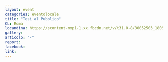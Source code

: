 ```yaml
---
layout: event
categories: eventolocale
title: "Tesi al Pubblico"
CL: Roma
locandina: https://scontent-mxp1-1.xx.fbcdn.net/v/t31.0-8/30052503_1805385559523606_5373312066455420365_o.jpg?_nc_cat=0&_nc_eui2=v1%3AAeFTnx7Xo6w4Fswe9OJD6mnIkWcYpLkmCRWVTxtwK3-iBDOVHvQ263uzJ6V0tLYO9RF9XUrMMfY8V36TZ6Op4GXusUTL5Q-5bmu8NzPr531k_w&oh=24d7c36402f450e153aa37c66a04bfe6&oe=5B68C17D
gallery:
articolo: "-"
report:
facebook: 
link: 
---
```

